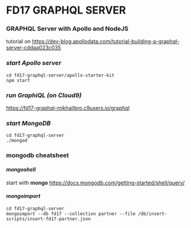 # FD17 GRAPHQL SERVER

### GRAPHQL Server with Apollo and NodeJS 
tutorial on https://dev-blog.apollodata.com/tutorial-building-a-graphql-server-cddaa023c035

### _start Apollo server_
```
cd fd17-graphql-server/apollo-starter-kit
npm start
```

### _run GraphiQL (on Cloud9)_
https://fd17-graphql-mikhailbro.c9users.io/graphql


### _start MongoDB_
```
cd fd17-graphql-server
./mongod
```

### mongodb cheatsheet
#### _mongoshell_
start with **mongo**
https://docs.mongodb.com/getting-started/shell/query/

#### _mongoimport_
```
cd fd17-graphql-server
mongoimport --db fd17 --collection partner --file /db/insert-scripts/insert-fd17-partner.json
```


